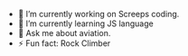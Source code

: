 - 🔭 I’m currently working on Screeps coding.
- 🌱 I’m currently learning JS language
- 💬 Ask me about aviation.
- ⚡ Fun fact: Rock Climber
